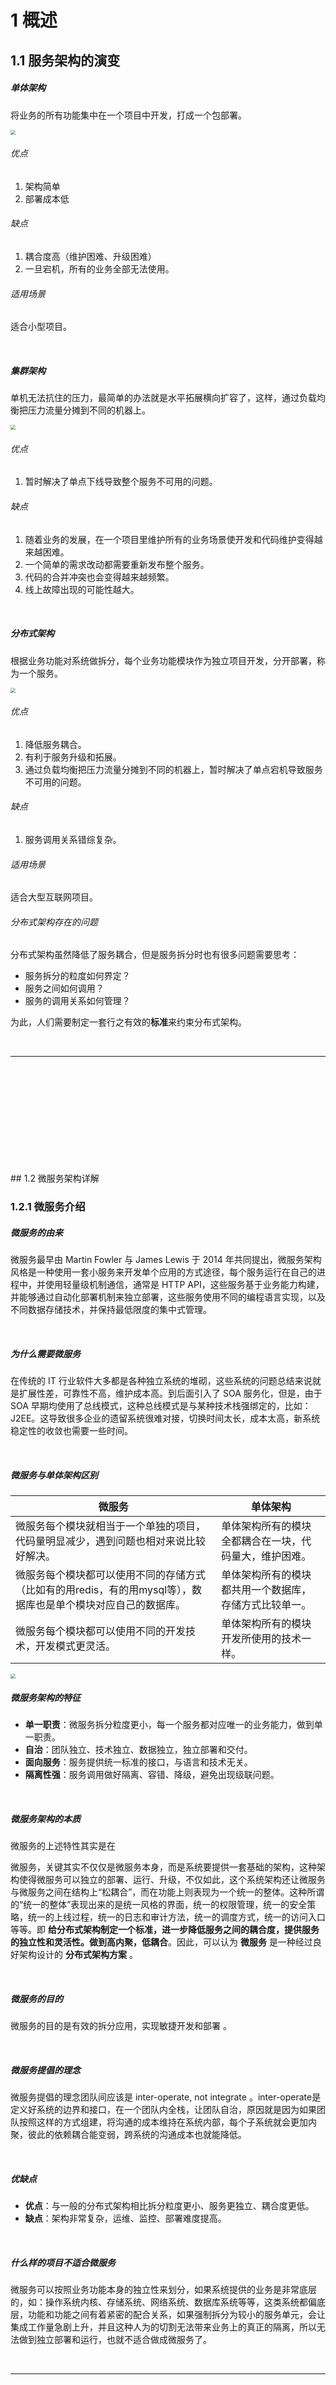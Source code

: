 # 1	概述

## 1.1	服务架构的演变

##### 单体架构

将业务的所有功能集中在一个项目中开发，打成一个包部署。

<img src="img/1.1/1.png"  style="zoom:50%;"/>

###### 优点

1. 架构简单
2. 部署成本低

###### 缺点

1. 耦合度高（维护困难、升级困难）
2. 一旦宕机，所有的业务全部无法使用。

###### 适用场景

适合小型项目。

<br>

##### 集群架构

单机无法抗住的压力，最简单的办法就是水平拓展横向扩容了，这样，通过负载均衡把压力流量分摊到不同的机器上。

<img src="img/1.1/2.png"  style="zoom:50%;"/>

###### 优点

1. 暂时解决了单点下线导致整个服务不可用的问题。

###### 缺点

1. 随着业务的发展，在一个项目里维护所有的业务场景使开发和代码维护变得越来越困难。
2. 一个简单的需求改动都需要重新发布整个服务。
3. 代码的合并冲突也会变得越来越频繁。
4. 线上故障出现的可能性越大。

<br>

##### 分布式架构

根据业务功能对系统做拆分，每个业务功能模块作为独立项目开发，分开部署，称为一个服务。

<img src="img/1.1/3.png" style="zoom:50%;" />

###### 优点

1. 降低服务耦合。
2. 有利于服务升级和拓展。
3. 通过负载均衡把压力流量分摊到不同的机器上，暂时解决了单点宕机导致服务不可用的问题。

###### 缺点

1. 服务调用关系错综复杂。

###### 适用场景

适合大型互联网项目。

###### 分布式架构存在的问题

分布式架构虽然降低了服务耦合，但是服务拆分时也有很多问题需要思考：

- 服务拆分的粒度如何界定？
- 服务之间如何调用？
- 服务的调用关系如何管理？

为此，人们需要制定一套行之有效的**标准**来约束分布式架构。

<br>

---

<div STYLE="page-break-after: always;"><br>
    <br>
    <br>
    <br>
    <br>
    <br>
    <br>
    <br>
    <br>
    <br></div>
## 1.2	微服务架构详解

### 1.2.1	微服务介绍

##### 微服务的由来

微服务最早由 Martin Fowler 与 James Lewis 于 2014 年共同提出，微服务架构风格是一种使用一套小服务来开发单个应用的方式途径，每个服务运行在自己的进程中，并使用轻量级机制通信，通常是 HTTP API，这些服务基于业务能力构建，并能够通过自动化部署机制来独立部署，这些服务使用不同的编程语言实现，以及不同数据存储技术，并保持最低限度的集中式管理。 

<br>

##### 为什么需要微服务

在传统的 IT 行业软件大多都是各种独立系统的堆砌，这些系统的问题总结来说就是扩展性差，可靠性不高，维护成本高。到后面引入了 SOA 服务化，但是，由于 SOA 早期均使用了总线模式，这种总线模式是与某种技术栈强绑定的，比如：J2EE。这导致很多企业的遗留系统很难对接，切换时间太长，成本太高，新系统稳定性的收敛也需要一些时间。 

<br>

##### 微服务与单体架构区别

| 微服务                                                       | 单体架构                                               |
| ------------------------------------------------------------ | ------------------------------------------------------ |
| 微服务每个模块就相当于一个单独的项目，代码量明显减少，遇到问题也相对来说比较好解决。 | 单体架构所有的模块全都耦合在一块，代码量大，维护困难。 |
| 微服务每个模块都可以使用不同的存储方式（比如有的用redis，有的用mysql等），数据库也是单个模块对应自己的数据库。 | 单体架构所有的模块都共用一个数据库，存储方式比较单一。 |
| 微服务每个模块都可以使用不同的开发技术，开发模式更灵活。     | 单体架构所有的模块开发所使用的技术一样。               |

<img src="img/1.2.1/1.png" style="zoom:50%;" />

##### 微服务架构的特征

- **单一职责**：微服务拆分粒度更小，每一个服务都对应唯一的业务能力，做到单一职责。
- **自治**：团队独立、技术独立、数据独立，独立部署和交付。
- **面向服务**：服务提供统一标准的接口，与语言和技术无关。
- **隔离性强**：服务调用做好隔离、容错、降级，避免出现级联问题。

<br>

##### 微服务架构的本质

微服务的上述特性其实是在 

微服务，关键其实不仅仅是微服务本身，而是系统要提供一套基础的架构，这种架构使得微服务可以独立的部署、运行、升级，不仅如此，这个系统架构还让微服务与微服务之间在结构上“松耦合”，而在功能上则表现为一个统一的整体。这种所谓的“统一的整体”表现出来的是统一风格的界面，统一的权限管理，统一的安全策略，统一的上线过程，统一的日志和审计方法，统一的调度方式，统一的访问入口等等。即 **给分布式架构制定一个标准，进一步降低服务之间的耦合度，提供服务的独立性和灵活性。做到高内聚，低耦合**。因此，可以认为 **微服务** 是一种经过良好架构设计的 **分布式架构方案** 。

<br>

##### 微服务的目的

微服务的目的是有效的拆分应用，实现敏捷开发和部署 。

<br>

##### 微服务提倡的理念

微服务提倡的理念团队间应该是 inter-operate, not integrate 。inter-operate是定义好系统的边界和接口，在一个团队内全栈，让团队自治，原因就是因为如果团队按照这样的方式组建，将沟通的成本维持在系统内部，每个子系统就会更加内聚，彼此的依赖耦合能变弱，跨系统的沟通成本也就能降低。

<br>

##### 优缺点

- **优点**：与一般的分布式架构相比拆分粒度更小、服务更独立、耦合度更低。
- **缺点**：架构非常复杂，运维、监控、部署难度提高。

<br>

##### 什么样的项目不适合微服务

微服务可以按照业务功能本身的独立性来划分，如果系统提供的业务是非常底层的，如：操作系统内核、存储系统、网络系统、数据库系统等等，这类系统都偏底层，功能和功能之间有着紧密的配合关系，如果强制拆分为较小的服务单元，会让集成工作量急剧上升，并且这种人为的切割无法带来业务上的真正的隔离，所以无法做到独立部署和运行，也就不适合做成微服务了。

<br>

---

<div STYLE="page-break-after: always;"><br>
    <br>
    <br>
    <br>
    <br>
    <br>
    <br>
    <br>
    <br>
    <br></div>

### 1.2.2	服务拆分

##### 服务拆分的注意事项

- **单一职责原则**：微服务需要根据业务模块拆分，做到单一职责,不同微服务，不要重复开发相同业务；
- **数据独立**：不要访问其它微服务的数据库，不同微服务都应该有自己独立的数据库；
- **面向服务**：将自己的业务暴露为接口，供其它微服务调用。

<br>

---

<div STYLE="page-break-after: always;"><br>
    <br>
    <br>
    <br>
    <br>
    <br>
    <br>
    <br>
    <br>
    <br></div>

### 1.2.3	远程调用

##### 服务调用关系

- **服务提供者**：一次业务中，被其它微服务调用的服务。（提供接口给其它微服务）

- **服务消费者**：一次业务中，调用其它微服务的服务。（调用其它微服务提供的接口）

提供者与消费者角色其实是**相对**的，且一个服务可以同时是服务提供者和服务消费者。

<br>

##### 示例1——根据订单id查询订单功能

###### 源代码与 SQL 文件地址

[eg_1](attachment\eg_1)

###### 需求

根据订单 id 查询订单的同时，把订单所属的用户信息一起返回。

![示例执行步骤示意图](img/1.2.3/1.png)

###### 步骤

1. 在 `order-service` 的 `OrderApplication` 中注册 `RestTemplate`

   ```java
   @MapperScan("cn.itcast.order.mapper")
   @SpringBootApplication
   public class OrderApplication {
   
       public static void main(String[] args) {
           SpringApplication.run(OrderApplication.class, args);
       }
   
       @Bean
       public RestTemplate restTemplate(){
           return new RestTemplate();
       }
   }
   ```

2. 在`order-service` 中的 `OrderService` 中注入 `RestTemplate`

   ```java
   @Service
   public class OrderService {
   
       @Autowired
       private OrderMapper orderMapper;
   
       //依赖注入 RestTemplate
       @Autowired
       private RestTemplate restTemplate;
   
       ...
   }
   ```

3. 修改 `order-service` 中的 `OrderService` 的 `queryOrderById` 方法，服务远程调用 `RestTemplate`

   ```php
       public Order queryOrderById(Long orderId) {
           // 1.查询订单
           Order order = orderMapper.findById(orderId);
   
           // TODO 2.查询用户
           String url = "http://localhost:8081/user/" +  order.getUserId();
           User user = restTemplate.getForObject(url, User.class)    ;
   
           // 3.封装user信
           order.setUser(user);
   
           // 4.返回
           return order;
       }
   ```

<br>

---

<div STYLE="page-break-after: always;"><br>
    <br>
    <br>
    <br>
    <br>
    <br>
    <br>
    <br>
    <br>
    <br></div>

## 1.3	分布式与微服务技术栈与相关组件

### 1.3.1	分布式基本组件

---

<div STYLE="page-break-after: always;">
    <br>
    <br>
    <br>
    <br>
    <br>
</div>
### 1.3.2	微服务技术栈

##### 完整的微服务技术栈示意图

<img src="img/1.3.2/1.png"  style="zoom:50%;" />

<img src="img/1.3.2/2.png" alt="image-20210906012650334" style="zoom:50%;" />

<img src="img/1.3.2/3.png" alt="image-20210906012837910" style="zoom:50%;" />

<br>

##### 完整的微服务技术栈可分为

<img src="img/1.3.2/4.png" alt="image-20210906013721203" style="zoom:50%;" />

<br>

##### 微服务开发框架

目前微服务的开发框架，最常用的有以下四个：

- **Spring Cloud**：http://projects.spring.io/spring-cloud（现在非常流行的微服务架构）
- **Dubbo**：http://dubbo.io
- Dropwizard：http://www.dropwizard.io （关注单个微服务的开发）
- Consul、etcd&etc.（微服务的模块）

<br>

---

<div STYLE="page-break-after: always;"><br>
    <br>
    <br>
    <br>
    <br>
    <br>
    <br>
    <br>
    <br>
    <br></div>

### 1.3.3	Dubbo 和 Zookeeper

---

<div STYLE="page-break-after: always;"><br>
    <br>
    <br>
    <br>
    <br>
    <br>
    <br>
    <br>
    <br>
    <br></div>

### 1.3.4	Spring Cloud

##### Spring Cloud

微服务作为一种分布式架构方案，需要具体的技术栈落地实现。全球的互联网公司都在积极尝试自己的微服务落地方案。其中在 Java 领域最引人注目的就是 Spring Cloud 提供的方案了。

Spring Cloud 是微服务架构的 **一站式解决方案**，集成了各种优秀微服务功能组件，并基于SpringBoot实现了这些组件的自动装配，从而提供了良好的 **开箱即用** 体验，是目前国内使用最广泛的微服务框架。

Spring Cloud 是一系列框架的集合。它利用 Spring Boot 的开发便利性简化了分布式系统基础设施的开发，如服务发现、服务注册、配置中心、消息总线、负载均衡、 熔断器、数据监控等，都可以用 Spring Boot 的开发风格做到一键启动和部署。Spring 并没有重复制造轮子，它只是将目前各家公司开发的比较成熟、经得起实际考验的服务框架组合起来，通过 SpringBoot 风格进行再封装屏蔽掉了复杂的配置和实现原理，最终给开发者留出了一套简单易懂、易部署和易维护的分布式系统开发工具包

###### 官网地址

https://spring.io/projects/spring-cloud

###### 常见的组件包括

- 服务发现——Netflix Eureka（Nacos）
- 服务调用——Netflix Feign
- 熔断器——Netflix Hystrix
- 服务网关——Spring Cloud GateWay
- 分布式配置——Spring Cloud Config  （Nacos）
- 消息总线 —— Spring Cloud Bus （Nacos）

<img src="img/1.3-5.png" alt="image-20210713204155887" style="zoom:50%;" />

###### Spring Cloud 与 Spring Boot 的兼容关系

Spring Cloud 底层依赖于 Spring Boot，并且有版本的兼容关系。Spring Boot 是 Spring 的一套快速配置脚手架，可以基于Spring Boot 快速开发单个微服务，Spring Cloud是一个基于Spring Boot实现的开发工具；Spring Boot专注于快速、方便集成的单个微服务个体，Spring Cloud关注全局的服务治理框架； Spring Boot使用了默认大于配置的理念，很多集成方案已经帮你选择好了，能不配置就不配置，Spring Cloud很大的一部分是基于Spring Boot来实现，必须基于Spring Boot开发。可以单独使用Spring Boot开发项目，但是Spring Cloud离不开 Spring Boot。

###### Spring Cloud的版本

| Release Train                                                | Boot Version                          |
| :----------------------------------------------------------- | :------------------------------------ |
| [2020.0.x](https://github.com/spring-cloud/spring-cloud-release/wiki/Spring-Cloud-2020.0-Release-Notes) aka Ilford | 2.4.x, 2.5.x (Starting with 2020.0.3) |
| [Hoxton](https://github.com/spring-cloud/spring-cloud-release/wiki/Spring-Cloud-Hoxton-Release-Notes) | 2.2.x, 2.3.x (Starting with SR5)      |
| [Greenwich](https://github.com/spring-projects/spring-cloud/wiki/Spring-Cloud-Greenwich-Release-Notes) | 2.1.x                                 |
| [Finchley](https://github.com/spring-projects/spring-cloud/wiki/Spring-Cloud-Finchley-Release-Notes) | 2.0.x                                 |
| [Edgware](https://github.com/spring-projects/spring-cloud/wiki/Spring-Cloud-Edgware-Release-Notes) | 1.5.x                                 |
| [Dalston](https://github.com/spring-projects/spring-cloud/wiki/Spring-Cloud-Dalston-Release-Notes) | 1.5.x                                 |

Spring Cloud 版本分为：

- SNAPSHOT： 快照版本，随时可能修改
- M： MileStone，M1 表示第 1 个里程碑版本，一般同时标注 PRE，表示预览版版。
- SR： Service Release，SR1 表示第 1 个正式版本，一般同时标注 GA：(GenerallyAvailable),表示稳定版本。

<br>

---

<div STYLE="page-break-after: always;"><br>
    <br>
    <br>
    <br>
    <br>
    <br>
    <br>
    <br>
    <br>
    <br></div>

### 1.3.5	Spring Cloud Alibaba

Spring Cloud Alibaba 是阿里巴巴提供的微服务开发一站式解决方案，是阿里巴巴开源中间件与 Spring Cloud 体系的融合。

<br>

##### 各种微服务技术框架之间的对比

|                | **Dubbo**           | **Spring Cloud**           | **Spring Cloud Alibaba**           |
| -------------- | ------------------- | -------------------------- | ---------------------------------- |
| 注册中心       | zookeeper、Redis    | Eureka、Consul             | Nacos（优先）或 Eureka             |
| 服务远程调用   | Dubbo协议           | Feign（http协议）          | Feign（优先） 或 Dubbo             |
| 配置中心       | 无                  | Spring Cloud Config        | Nacos（优先）、Spring Cloud Config |
| 服务网关       | 无                  | Spring Cloud Gateway、Zuul | Spring Cloud Gateway（优先）、Zuul |
| 服务监控和保护 | dubbo-admin，功能弱 | Hystix                     | Sentinel                           |

<br>

##### 企业中常见的几种微服务技术框架

###### Spring Cloud + Feign

- 使用 Spring Cloud 技术栈
- 服务接口采用 Restful 风格
- 服务调用采用Feign方式

###### Spring Cloud Alibaba + Feign

- 使用 Spring Cloud Alibaba 技术栈
- 服务接口采用 Restful 风格
- 服务调用采用 Feign 方式

###### Spring Cloud Alibaba + Dubbo

- 使用 Spring Cloud Alibaba技术栈
- 服务接口采用 Dubbo 协议标准
- 服务调用采用 Dubbo 方式

###### Dubbo原始模式

- 基于 Dubbo 老旧技术体系
- 服务接口采用 Dubbo 协议标准
- 服务调用采用 Dubbo 方式

<br>

##### Spring Cloud调用接口过程

pring Cloud 在接口调用上，大致会经过如下几个组件配合：

**`Feign` ----->`Hystrix` —>`Ribbon` —>`Http Client``（apache http components 或者 Okhttp）`** 具体交互流程上，如下图所示：

![img](img/1.3.5/1.jpg)

1. **接口化请求调用**：当调用被`@FeignClient`注解修饰的接口时，在框架内部，将请求转换成Feign的请求实例`feign.Request`，交由Feign框架处理。
2. **Feign** ：转化请求Feign是一个http请求调用的轻量级框架，可以以Java接口注解的方式调用Http请求，封装了Http调用流程。
3. **Hystrix**：熔断处理机制 Feign的调用关系，会被Hystrix代理拦截，对每一个Feign调用请求，Hystrix都会将其包装成`HystrixCommand`,参与Hystrix的流控和熔断规则。如果请求判断需要熔断，则Hystrix直接熔断，抛出异常或者使用`FallbackFactory`返回熔断`Fallback`结果；如果通过，则将调用请求传递给`Ribbon`组件。
4. **Ribbon**：服务地址选择 当请求传递到`Ribbon`之后,`Ribbon`会根据自身维护的服务列表，根据服务的服务质量，如平均响应时间，Load等，结合特定的规则，从列表中挑选合适的服务实例，选择好机器之后，然后将机器实例的信息请求传递给`Http Client`客户端，`HttpClient`客户端来执行真正的Http接口调用；
5. **HttpClient** ：Http客户端，真正执行Http调用根据上层`Ribbon`传递过来的请求，已经指定了服务地址，则HttpClient开始执行真正的Http请求。

<br>

---

<div STYLE="page-break-after: always;">
    <br>
    <br>
    <br>
    <br>
    <br>
</div>

## 1.4	分布式与微服务架构中存在的问题与解决方案

### 1.4.1	微服务通信与消息中间件

##### 微服务通信的难点

对于SOA、微服务化的架构而言，微服务通信对部署、运维、服务治理、链路追踪等有了更高的要求。

##### 微服务之间的通讯两种通讯方式

微服务间通讯有同步和异步两种方式：

- **同步通讯**：就像打电话，需要实时响应。
- **异步通讯**：就像发邮件，不需要马上回复。

两种方式各有优劣，打电话可以立即得到响应，但是你却不能跟多个人同时通话。发送邮件可以同时与多个人收发邮件，但是往往响应会有延迟。  

<br>

##### 同步通讯的优缺点

微服务间基于 Feign 的调用就属于同步方式，存在一些问题。

<img src="img/1.4.1/1.png" style="zoom: 50%;" />

###### 优点

- 时效性较强，可以立即得到结果

###### 缺点

- **耦合度高**：每次加入新的需求，都要修改原来的代码
- **性能下降**：调用者需要等待服务提供者响应，如果调用链过长则响应时间等于每次调用的时间之和。
- **资源浪费**：调用链中的每个服务在等待响应过程中，不能释放请求占用的资源，高并发场景下会极度浪费系统资源。
- **级联失败**：如果服务提供者出现问题，所有调用方都会跟着出问题，如同多米诺骨牌一样，迅速导致整个微服务群故障。

<br>

##### 异步通讯

###### 事件驱动模式

异步调用最常见的实现就是事件驱动模式。

<img src="img/1.4.1/2.png" style="zoom:50%;" />

###### 原理

为了解除事件发布者与订阅者之间的耦合，两者并不是直接通信，而是有一个中间人（Broker）。发布者发布事件到 Broker，不关心谁来订阅事件。订阅者从 Broker 订阅事件，不关心谁发来的消息。

<img src="img/1.4.1/3.png" style="zoom: 80%;" />

Broker 是一个像数据总线一样的东西，所有的服务要接收数据和发送数据都发到这个总线上，这个总线就像协议一样，让服务间的通讯变得标准和可控。

###### 优点

- **吞吐量提升**：无需等待订阅者处理完成，响应更快速。
- **故障隔离**：服务没有直接调用，不存在级联失败问题。
- **耦合度极低**：每个服务都可以灵活插拔，可替换。
- **流量削峰**：不管发布事件的流量波动多大，都由Broker接收，订阅者可以按照自己的速度去处理事件。
- **无阻塞**：调用间没有阻塞，不会造成无效的资源占用。

###### 缺点

- 架构复杂，业务没有明显的流程线，不好管理。
- 需要依赖于 Broker的可靠性、安全性、吞吐能力。

<br>

##### 什么是 MQ

MQ （MessageQueue），即消息队列，又称消息中间件，字面来看就是存放消息的队列。也就是事件驱动架构中的 Broker。

<br>

##### 几种常见的 MQ 实现

|            | **RabbitMQ**            | **ActiveMQ**                   | **RocketMQ** | **Kafka**  |
| ---------- | ----------------------- | ------------------------------ | ------------ | ---------- |
| 公司/社区  | Rabbit                  | Apache                         | 阿里         | Apache     |
| 开发语言   | Erlang                  | Java                           | Java         | Scala&Java |
| 协议支持   | AMQP，XMPP，SMTP，STOMP | OpenWire,STOMP，REST,XMPP,AMQP | 自定义协议   | 自定义协议 |
| 可用性     | **高**                  | 一般                           | **高**       | **高**     |
| 单机吞吐量 | 一般                    | 差                             | **高**       | **非常高** |
| 消息延迟   | **微秒级**              | 毫秒级                         | 毫秒级       | 毫秒以内   |
| 消息可靠性 | 高                      | 一般                           | 高           | 一般       |

<br>

##### 消息中间件的具体使用场景

1. 异步处理
2. 应用的解耦
3. 流量削峰
4. 日志处理
5. 纯粹的消息通信

<br>

---

<div STYLE="page-break-after: always;">
    <br>
    <br>
    <br>
    <br>
    <br>
</div>


### 1.4.2	微服务保护

##### 服务雪崩

微服务中，服务间调用关系错综复杂，一个微服务往往依赖于多个其它微服务。服务雪崩就是**在微服务之间相互调用的过程中，因为调用链中的一个服务故障，引起整个链路都无法访问的情况**。

如果一个服务提供者发生了故障，依赖于该服务的部分业务也会被阻塞。此时，其它业务似乎不受影响。但是，阻塞业务的请求不会得到响应，**服务器的这个线程不会释放**，随着越来越多的用户请求到来，越来越多的线程会阻塞。服务器支持的线程和并发数有限，请求一直阻塞，会导致服务器资源耗尽，从而导致所有其它服务都不可用，那么当前服务也就不可用了。依赖于当前服务的其它服务随着时间的推移，最终也都会变的不可用，形成 **级联失败**，雪崩就发生了：

<img src="img/1.4.2/1.png" style="zoom:50%;" />

<br>

##### 解决雪崩问题的常见方式

解决雪崩问题的常见方式有四种：

1. 超时处理
2. 仓壁模式
3. 断路器
4. 限流

###### 超时处理

设定超时时间，请求超过一定时间没有响应就返回错误信息，不会无休止等待。

<img src="img/1.4.2/2.png" style="zoom:50%;" />

###### 仓壁模式

仓壁模式来源于船舱的设计。船舱都会被隔板分离为多个独立空间，当船体破损时，只会导致部分空间进入，将故障控制在一定范围内，避免整个船体都被淹没。

![](img/1.4.2/3.png)

与此类似，我们可以限定每个业务能使用的线程数，避免耗尽整个服务器的资源，因此也叫线程隔离。

<img src="img/1.4.2/4.png" style="zoom:50%;" />

######  断路器

由 **断路器** 统计业务执行的异常比例，如果超出阈值则会 **熔断** 该业务，拦截访问该业务的一切请求。当发现访问服务的请求异常比例过高时，认为服务有导致雪崩的风险，会拦截访问服务的一切请求，形成熔断。

![](img/1.4.2/5.png)

###### 限流

限制业务访问的 QPS，避免服务因流量的突增而故障。

注意，在解决服务雪崩的四种方案中，限流是避免服务因突发的流量而发生故障，是对微服务雪崩问题的 **预防**。

<br>

##### 服务保护技术对比

SpringCloud 支持多种服务保护技术：

- [Netfix Hystrix](https://github.com/Netflix/Hystrix)
- [Sentinel](https://github.com/alibaba/Sentinel)
- [Resilience4J](https://github.com/resilience4j/resilience4j)

早期比较流行的是 Hystrix 框架，但目前国内实用最广泛的还是阿里巴巴的 Sentinel 框架，这里我们做下对比：

|                | Sentinel                                       | *Hystrix                      |
| -------------- | ---------------------------------------------- | ----------------------------- |
| 隔离策略       | 信号量隔离                                     | 线程池隔离/信号量隔离         |
| 熔断降级策略   | 基于慢调用比例或异常比例                       | 基于失败比率                  |
| 实时指标实现   | 滑动窗口                                       | 滑动窗口（基于 RxJava）       |
| 规则配置       | 支持多种数据源                                 | 支持多种数据源                |
| 扩展性         | 多个扩展点                                     | 插件的形式                    |
| 基于注解的支持 | 支持                                           | 支持                          |
| 限流           | 基于 QPS，支持基于调用关系的限流               | 有限的支持                    |
| 流量整形       | 支持慢启动、匀速排队模式                       | 不支持                        |
| 系统自适应保护 | 支持                                           | 不支持                        |
| 控制台         | 开箱即用，可配置规则、查看秒级监控、机器发现等 | 不完善                        |
| 常见框架的适配 | Servlet、Spring Cloud、Dubbo、gRPC  等         | Servlet、Spring Cloud Netflix |

<br>

-----

<div STYLE="page-break-after: always;">
    <br>
    <br>
    <br>
    <br>
    <br>
</div>

### 1.4.3	事务

##### 事务的 ACID 原则

- **原子性（Atomicity）**：事务中的所有操作，要么全部成功，要么全部失败。
- **一致性（Consistency）**：要保证数据库内部完整性约束、声明性约束。
- **隔离性（Isolation）**：对同一资源操作的事务不能同时发生。
- **持久性（Durability）**：对数据库做的一切修改将永久保存，不管是否出现故障。

<br>

##### CAP 定理

1998年，加州大学的计算机科学家 Eric Brewer 提出，分布式系统有三个指标：

- Consistency（一致性）：用户访问分布式系统中的任意节点，得到的数据必须一致。
- Availability（可用性）：用户访问集群中的任意健康节点，必须能得到响应，而不是超时或拒绝
- Partition tolerance （分区容错性）：因为网络故障或其它原因导致分布式系统中的部分节点与其它节点失去连接，形成独立分区。此时，，整个系统也要持续对外提供服务。

**理论上，分布式系统无法同时满足这三个指标**。分布式系统节点通过网络连接，一定会出现分区问题（P）。•当分区出现时，系统的一致性（C）和可用性（A）就无法同时满足。这个结论就叫做 CAP 定理。

![](img/1.4.3/1.png)

<br>

##### BASE 理论

BASE 理论是对 CAP 的一种解决思路，包含三个思想：

- **Basically Available** **（基本可用）**：分布式系统在出现故障时，允许损失部分可用性，即保证核心可用。
- **Soft State（软状态）：**在一定时间内，允许出现中间状态，比如临时的不一致状态。
- **Eventually Consistent（最终一致性）**：虽然无法保证强一致性，但是在软状态结束后，最终达到数据一致。

<br>

##### 解决分布式事务问题

分布式事务最大的问题是各个子事务的一致性问题，因此可以借鉴 CAP 定理和 BASE 理论：

- **AP模式**：各子事务分别执行和提交，允许出现结果不一致，然后采用弥补措施恢复数据即可，**实现最终一致**。
- **CP模式**：各个子事务执行后互相等待，同时提交，同时回滚，达成 **强一致**。但事务等待过程中，**处于弱可用状态**。

<br>

##### 分布式事务模型

![](img/1.4.3/2.png)

解决分布式事务，**各个子系统之间必须能感知到彼此的事务状态**，才能保证状态一致，因此需要一个事务协调者来协调每一个事务的参与者，即 **子系统事务**。

子系统事务，又称为分支事务；有关联的各个分支事务在一起称为 **全局事务**。

<br>

---

<div STYLE="page-break-after: always;">
    <br>
    <br>
    <br>
    <br>
    <br>
</div>


### 1.4.4	缓存

---

<div STYLE="page-break-after: always;">
    <br>
    <br>
    <br>
    <br>
    <br>
</div>
、
